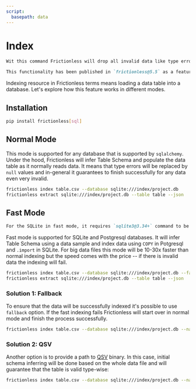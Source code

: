 ```yaml
---
script:
  basepath: data
---
```


# Index

```markdown remark type=info
Wit this command Frictionless will drop all invalid data like type errors in cells. Use `validate` if needed.
```

```markdown remark type=warning
This functionality has been published in `frictionless@5.5` as a feature preview and request for comments. The implementation is raw and doesn't cover many edge cases.
```

Indexing resource in Frictionless terms means loading a data table into a database. Let's explore how this feature works in different modes.

## Installation

```bash tabs=CLI
pip install frictionless[sql]
```

## Normal Mode

This mode is supported for any database that is supported by `sqlalchemy`. Under the hood, Frictionless will infer Table Schema and populate the data table as it normally reads data. It means that type errors will be replaced by `null` values and in-general it guarantees to finish successfully for any data even very invalid.

```bash script tabs=CLI
frictionless index table.csv --database sqlite:///index/project.db
frictionless extract sqlite:///index/project.db --table table --json
```

## Fast Mode

```markdown remark type=warning
For the SQLite in fast mode, it requires `sqlite3@3.34+` command to be available.
```

Fast mode is supported for SQLite and Postgresql databases. It will infer Table Schema using a data sample and index data using `COPY` in Potgresql and `.import` in SQLite. For big data files this mode will be 10-30x faster than normal indexing but the speed comes with the price -- if there is invalid data the indexing will fail.

```bash script tabs=CLI
frictionless index table.csv --database sqlite:///index/project.db --fast
frictionless extract sqlite:///index/project.db --table table --json
```

### Solution 1: Fallback

To ensure that the data will be successfully indexed it's possible to use `fallback` option. If the fast indexing fails Frictionless will start over in normal mode and finish the process successfully.

```bash tabs=CLI
frictionless index table.csv --database sqlite:///index/project.db --name table --fast --fallback
```

### Solution 2: QSV

Another option is to provide a path to [QSV](https://github.com/jqnatividad/qsv) binary. In this case, initial schema inferring will be done based on the whole data file and will guarantee that the table is valid type-wise:

```bash tabs=CLI
frictionless index table.csv --database sqlite:///index/project.db --name table --fast --qsv qsv_path
```

